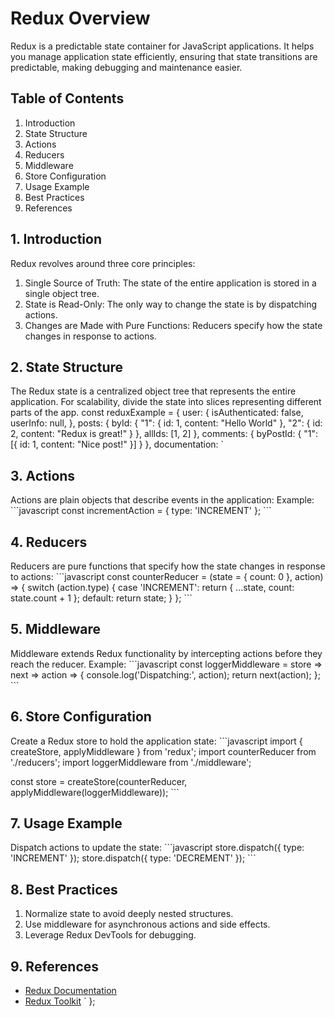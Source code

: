 
# Redux Overview

Redux is a predictable state container for JavaScript applications. It helps you manage application state efficiently, ensuring that state transitions are predictable, making debugging and maintenance easier.

## Table of Contents

1. Introduction
2. State Structure
3. Actions
4. Reducers
5. Middleware
6. Store Configuration
7. Usage Example
8. Best Practices
9. References

## 1. Introduction

Redux revolves around three core principles:
1. Single Source of Truth: The state of the entire application is stored in a single object tree.
2. State is Read-Only: The only way to change the state is by dispatching actions.
3. Changes are Made with Pure Functions: Reducers specify how the state changes in response to actions.

## 2. State Structure

The Redux state is a centralized object tree that represents the entire application. For scalability, divide the state into slices representing different parts of the app.
const reduxExample = {
  user: {
    isAuthenticated: false,
    userInfo: null,
  },
  posts: {
    byId: {
      "1": { id: 1, content: "Hello World" },
      "2": { id: 2, content: "Redux is great!" }
    },
    allIds: [1, 2]
  },
  comments: {
    byPostId: {
      "1": [{ id: 1, content: "Nice post!" }]
    }
  },
  documentation: `

## 3. Actions

Actions are plain objects that describe events in the application:
Example:
\`\`\`javascript
const incrementAction = {
  type: 'INCREMENT'
};
\`\`\`

## 4. Reducers

Reducers are pure functions that specify how the state changes in response to actions:
\`\`\`javascript
const counterReducer = (state = { count: 0 }, action) => {
  switch (action.type) {
    case 'INCREMENT':
      return { ...state, count: state.count + 1 };
    default:
      return state;
  }
};
\`\`\`

## 5. Middleware

Middleware extends Redux functionality by intercepting actions before they reach the reducer. Example:
\`\`\`javascript
const loggerMiddleware = store => next => action => {
  console.log('Dispatching:', action);
  return next(action);
};
\`\`\`

## 6. Store Configuration

Create a Redux store to hold the application state:
\`\`\`javascript
import { createStore, applyMiddleware } from 'redux';
import counterReducer from './reducers';
import loggerMiddleware from './middleware';

const store = createStore(counterReducer, applyMiddleware(loggerMiddleware));
\`\`\`

## 7. Usage Example

Dispatch actions to update the state:
\`\`\`javascript
store.dispatch({ type: 'INCREMENT' });
store.dispatch({ type: 'DECREMENT' });
\`\`\`

## 8. Best Practices

1. Normalize state to avoid deeply nested structures.
2. Use middleware for asynchronous actions and side effects.
3. Leverage Redux DevTools for debugging.

## 9. References

- [Redux Documentation](https://redux.js.org/)
- [Redux Toolkit](https://redux-toolkit.js.org/)
  `
};
